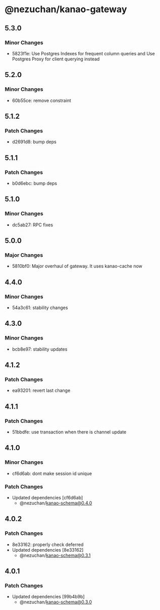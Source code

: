 # @nezuchan/kanao-gateway

## 5.3.0

### Minor Changes

- 5823f1e: Use Postgres Indexes for frequent column queries and Use Postgres Proxy for client querying instead

## 5.2.0

### Minor Changes

- 60b55ce: remove constraint

## 5.1.2

### Patch Changes

- d2691d8: bump deps

## 5.1.1

### Patch Changes

- b0d6ebc: bump deps

## 5.1.0

### Minor Changes

- dc5ab27: RPC fixes

## 5.0.0

### Major Changes

- 5810bf0: Major overhaul of gateway. It uses kanao-cache now

## 4.4.0

### Minor Changes

- 54a3c61: stability changes

## 4.3.0

### Minor Changes

- bcb8e97: stability updates

## 4.1.2

### Patch Changes

- ea93201: revert last change

## 4.1.1

### Patch Changes

- 51bbdfe: use transaction when there is channel update

## 4.1.0

### Minor Changes

- cf6d6ab: dont make session id unique

### Patch Changes

- Updated dependencies [cf6d6ab]
  - @nezuchan/kanao-schema@0.4.0

## 4.0.2

### Patch Changes

- 8e33162: properly check deferred
- Updated dependencies [8e33162]
  - @nezuchan/kanao-schema@0.3.1

## 4.0.1

### Patch Changes

- Updated dependencies [99b4b9b]
  - @nezuchan/kanao-schema@0.3.0
